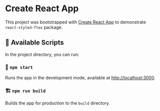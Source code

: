 # Create React App

This project was bootstrapped with [Create React App](https://github.com/facebook/create-react-app) to demonstrate `react-styled-flex` package.

## 🧰 Available Scripts

In the project directory, you can run:

### 🏁 `npm start`

Runs the app in the development mode, available at [http://localhost:3000](http://localhost:3000).

### 🏗️ `npm run build`

Builds the app for production to the `build` directory.
